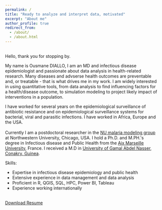 ```yaml
---
permalink: /
title: "Ready to analyze and interpret data, motivated"
excerpt: "About me"
author_profile: true
redirect_from: 
  - /about/
  - /about.html
---
```


<br/>
Hello, thank you for stopping by. 
<br/>

My name is Ousmane DIALLO, I am an MD and infectious disease epidemiologist and passionate about data analysis in health-related research.
Many diseases and advserse health outcomes are preventable and, or treatable - that is what drives me in my work. 
I am widely interested in using quantitative tools, from data analysis to find influencing factors for a health/disease outcome, 
to simulation modeling to project likely impact of interventions in a population. 
<br/>

I have worked for several years on the epidemiological surveillance of antibiotic resistance and on epidemiological surveillance systems for bacterial, viral and parasitic infections. I have worked in Africa, Europe and the USA.<br/>
<br/>
Currently I am a postdoctoral researcher in the [NU malaria modeling group](https://www.numalariamodeling.org/) at Northwestern University, Chicago, USA. 
I hold a Ph.D. and M.PH.'s degree in Infectious disease and Public Health from the [Aix Marseille University](https://www.univ-amu.fr/), France.
I received a M.D in [University of Gamal Abdel Nasser, Conakry, Guinea](https://uganc.edu.gn/). 
<br/>

Skills:
- Expertise in infectious disease epidemiology and public health
- Extensive experience in data management and data analysis
- Proficient in R, QGIS, SQL, HPC, Power BI, Tableau 
- Experience working internationally
<br/><br/>

<a href="/Ousmane_DIALLO_CV_FSMformat_December.docx" download>Download Resume</a>


